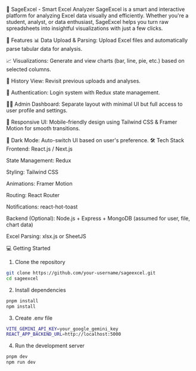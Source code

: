 🧠 SageExcel - Smart Excel Analyzer
SageExcel is a smart and interactive platform for analyzing Excel data visually and efficiently. Whether you're a student, analyst, or data enthusiast, SageExcel helps you turn raw spreadsheets into insightful visualizations with just a few clicks.

🚀 Features
📊 Data Upload & Parsing: Upload Excel files and automatically parse tabular data for analysis.

📈 Visualizations: Generate and view charts (bar, line, pie, etc.) based on selected columns.

💾 History View: Revisit previous uploads and analyses.

🔐 Authentication: Login system with Redux state management.

🧑‍💼 Admin Dashboard: Separate layout with minimal UI but full access to user profile and settings.

🎨 Responsive UI: Mobile-friendly design using Tailwind CSS & Framer Motion for smooth transitions.

🌙 Dark Mode: Auto-switch UI based on user's preference.
🛠️ Tech Stack
Frontend: React.js / Next.js

State Management: Redux

Styling: Tailwind CSS

Animations: Framer Motion

Routing: React Router

Notifications: react-hot-toast

Backend (Optional): Node.js + Express + MongoDB (assumed for user, file, chart data)

Excel Parsing: xlsx.js or SheetJS

💻 Getting Started
1. Clone the repository<br/>
```bash
git clone https://github.com/your-username/sageexcel.git 
cd sageexcel
```

2. Install dependencies<br/>
```bash
pnpm install 
npm install
```

3. Create .env file<br/>
```bash
VITE_GEMINI_API_KEY=your_google_gemini_key 
REACT_APP_BACKEND_URL=http://localhost:5000
```

4. Run the development server<br/>
```bash
pnpm dev
npm run dev
```
